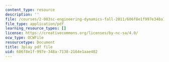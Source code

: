 ```yaml
---
content_type: resource
description: ''
file: /courses/2-003sc-engineering-dynamics-fall-2011/606f8e1f997e348a71382164e1aae402_OxcCPTc_bXw.pdf
file_type: application/pdf
learning_resource_types: []
license: https://creativecommons.org/licenses/by-nc-sa/4.0/
ocw_type: OCWFile
resourcetype: Document
title: 3play pdf file
uid: 606f8e1f-997e-348a-7138-2164e1aae402
---
```

